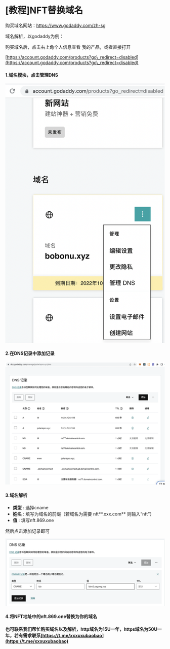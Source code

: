 # \[教程]NFT替换域名

购买域名网站：https://www.godaddy.com/zh-sg

域名解析，以godaddy为例：

购买域名后，点击右上角个人信息查看 我的产品，或者直接打开

[https://account.godaddy.com/products?go\_redirect=disabled](https://account.godaddy.com/products?go\_redirect=disabled)

#### 1.域名模块，点击管理DNS

![](<../.gitbook/assets/截屏2022-08-26 下午2.11.15.png>)

#### 2.在DNS记录中添加记录

![](<../.gitbook/assets/截屏2022-08-26 下午2.14.10.png>)

#### 3.域名解析

* **类型** : 选择cname
* **姓名** : 填写为域名的前缀（若域名为需要 nft**.xxx.com**  则输入“nft”）
* **值** : 填写nft.869.one

然后点击添加记录即可

![](<../.gitbook/assets/截屏2022-08-26 下午2.30.01.png>)

#### 4.将NFT地址中的nft.869.one替换为你的域名&#x20;

#### 也可联系我们帮忙购买域名以及解析，http域名为15U一年，https域名为50U一年，若有需求联系[https://t.me/xxxuxubaobao](https://t.me/xxxuxubaobao)





